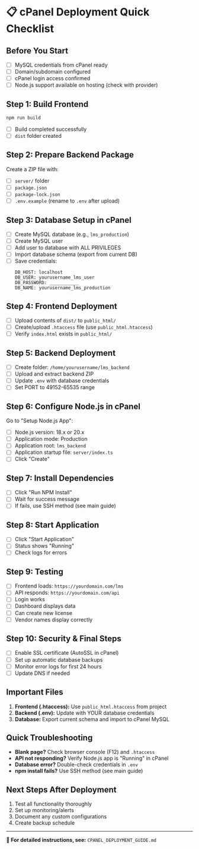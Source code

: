 # 📋 cPanel Deployment Quick Checklist

## Before You Start
- [ ] MySQL credentials from cPanel ready
- [ ] Domain/subdomain configured
- [ ] cPanel login access confirmed
- [ ] Node.js support available on hosting (check with provider)

## Step 1: Build Frontend
```bash
npm run build
```
- [ ] Build completed successfully
- [ ] `dist` folder created

## Step 2: Prepare Backend Package
Create a ZIP file with:
- [ ] `server/` folder
- [ ] `package.json`
- [ ] `package-lock.json`
- [ ] `.env.example` (rename to `.env` after upload)

## Step 3: Database Setup in cPanel
- [ ] Create MySQL database (e.g., `lms_production`)
- [ ] Create MySQL user
- [ ] Add user to database with ALL PRIVILEGES
- [ ] Import database schema (export from current DB)
- [ ] Save credentials:
  ```
  DB_HOST: localhost
  DB_USER: yourusername_lms_user
  DB_PASSWORD: ___________
  DB_NAME: yourusername_lms_production
  ```

## Step 4: Frontend Deployment
- [ ] Upload contents of `dist/` to `public_html/`
- [ ] Create/upload `.htaccess` file (use `public_html.htaccess`)
- [ ] Verify `index.html` exists in `public_html/`

## Step 5: Backend Deployment
- [ ] Create folder: `/home/yourusername/lms_backend`
- [ ] Upload and extract backend ZIP
- [ ] Update `.env` with database credentials
- [ ] Set PORT to 49152-65535 range

## Step 6: Configure Node.js in cPanel
Go to "Setup Node.js App":
- [ ] Node.js version: 18.x or 20.x
- [ ] Application mode: Production
- [ ] Application root: `lms_backend`
- [ ] Application startup file: `server/index.ts`
- [ ] Click "Create"

## Step 7: Install Dependencies
- [ ] Click "Run NPM Install"
- [ ] Wait for success message
- [ ] If fails, use SSH method (see main guide)

## Step 8: Start Application
- [ ] Click "Start Application"
- [ ] Status shows "Running"
- [ ] Check logs for errors

## Step 9: Testing
- [ ] Frontend loads: `https://yourdomain.com/lms`
- [ ] API responds: `https://yourdomain.com/api`
- [ ] Login works
- [ ] Dashboard displays data
- [ ] Can create new license
- [ ] Vendor names display correctly

## Step 10: Security & Final Steps
- [ ] Enable SSL certificate (AutoSSL in cPanel)
- [ ] Set up automatic database backups
- [ ] Monitor error logs for first 24 hours
- [ ] Update DNS if needed

## Important Files
1. **Frontend (.htaccess):** Use `public_html.htaccess` from project
2. **Backend (.env):** Update with YOUR database credentials
3. **Database:** Export current schema and import to cPanel MySQL

## Quick Troubleshooting
- **Blank page?** Check browser console (F12) and `.htaccess`
- **API not responding?** Verify Node.js app is "Running" in cPanel
- **Database error?** Double-check credentials in `.env`
- **npm install fails?** Use SSH method (see main guide)

## Next Steps After Deployment
1. Test all functionality thoroughly
2. Set up monitoring/alerts
3. Document any custom configurations
4. Create backup schedule

---

**📖 For detailed instructions, see:** `CPANEL_DEPLOYMENT_GUIDE.md`
